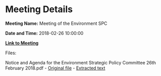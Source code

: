 # Meeting Details

**Meeting Name:** Meeting of the Environment SPC

**Date and Time:** 2018-02-26 10:00:00

**[Link to Meeting](https://www.limerick.ie/council/whats-on/meeting-environment-spc-0)**

Files: 

Notice and Agenda for the Environment Strategic Policy Committee 26th February 2018.pdf - [Original file](https://www.limerick.ie/sites/default/files/media/documents/2018-02/26th%20February%202018-%20Updated%20Agenda%20Environment%20Strategic%20Policy%20Committee%20%281%29.pdf) - [Extracted text](./Notice%20and%20Agenda%20for%20the%C2%A0Environment%20Strategic%20Policy%20Committee%2026th%20February%202018.md)

